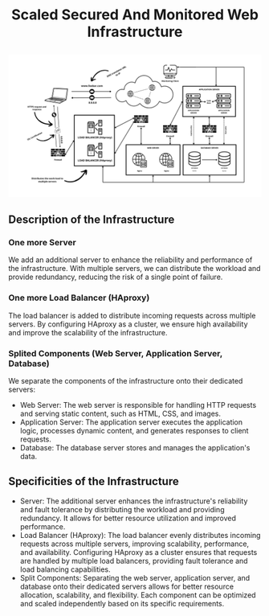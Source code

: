 # <p align="center">Scaled Secured And Monitored Web Infrastructure</p>

![Scaled Secured And Monitored Web Infrastructure Diagram](./img/3-scale_up.png)

## Description of the Infrastructure

### One more Server
We add an additional server to enhance the reliability and performance of the infrastructure. With multiple servers, we can distribute the workload and provide redundancy, reducing the risk of a single point of failure.

### One more Load Balancer (HAproxy)
The load balancer is added to distribute incoming requests across multiple servers. By configuring HAproxy as a cluster, we ensure high availability and improve the scalability of the infrastructure.

### Splited Components (Web Server, Application Server, Database)
We separate the components of the infrastructure onto their dedicated servers:
- Web Server: The web server is responsible for handling HTTP requests and serving static content, such as HTML, CSS, and images.
- Application Server: The application server executes the application logic, processes dynamic content, and generates responses to client requests.
- Database: The database server stores and manages the application's data.

## Specificities of the Infrastructure

- Server: The additional server enhances the infrastructure's reliability and fault tolerance by distributing the workload and providing redundancy. It allows for better resource utilization and improved performance.
- Load Balancer (HAproxy): The load balancer evenly distributes incoming requests across multiple servers, improving scalability, performance, and availability. Configuring HAproxy as a cluster ensures that requests are handled by multiple load balancers, providing fault tolerance and load balancing capabilities.
- Split Components: Separating the web server, application server, and database onto their dedicated servers allows for better resource allocation, scalability, and flexibility. Each component can be optimized and scaled independently based on its specific requirements.